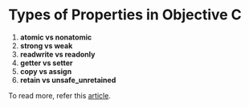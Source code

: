 # Types of Properties in Objective C

1. **atomic vs nonatomic**
2. **strong vs weak**
3. **readwrite vs readonly**
4. **getter vs setter**
5. **copy vs assign**
6. **retain vs unsafe_unretained**

To read more, refer this [article](http://www.ios-blog.co.uk/tutorials/objective-c/objective-c-property-attribute-reference-guide/).